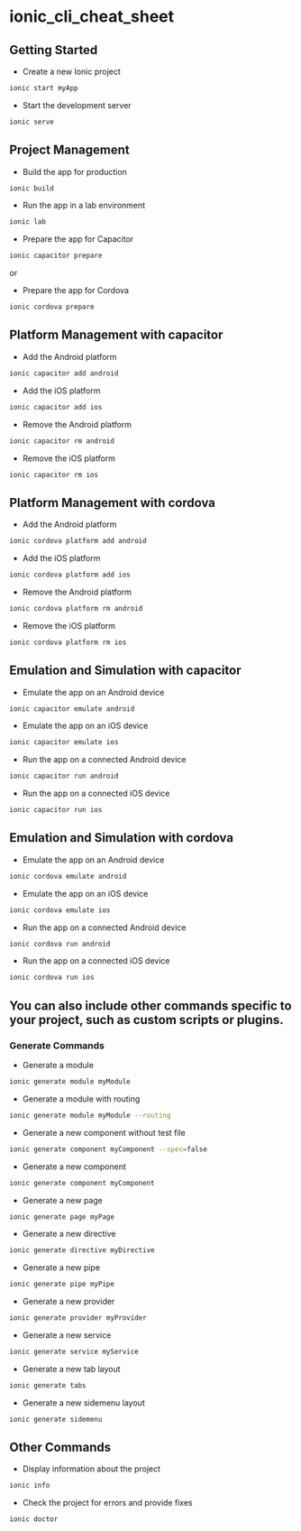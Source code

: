 # ionic_cli_cheat_sheet

## Getting Started
- Create a new Ionic project
```bash
ionic start myApp 
 ```
- Start the development server
 ```bash
ionic serve
```
## Project Management
 - Build the app for production
```bash
ionic build
```
- Run the app in a lab environment
```bash
ionic lab
```
- Prepare the app for Capacitor
```bash
ionic capacitor prepare 
```
or 
- Prepare the app for Cordova
```bash
ionic cordova prepare 
```

## Platform Management with capacitor
- Add the Android platform
```bash
ionic capacitor add android
```
- Add the iOS platform
```bash
ionic capacitor add ios
```
- Remove the Android platform
```bash
ionic capacitor rm android
```
- Remove the iOS platform
```bash
ionic capacitor rm ios
```

## Platform Management with cordova
- Add the Android platform
```bash
ionic cordova platform add android
```
- Add the iOS platform
```bash
ionic cordova platform add ios
```
- Remove the Android platform
```bash
ionic cordova platform rm android
```
- Remove the iOS platform
```bash
ionic cordova platform rm ios
```

## Emulation and Simulation with capacitor
- Emulate the app on an Android device
```bash
ionic capacitor emulate android 
```
- Emulate the app on an iOS device
```bash
ionic capacitor emulate ios 
```
- Run the app on a connected Android device
```bash
ionic capacitor run android 
```
- Run the app on a connected iOS device
```bash
ionic capacitor run ios 
```

## Emulation and Simulation with cordova
- Emulate the app on an Android device
```bash
ionic cordova emulate android 
```
- Emulate the app on an iOS device
```bash
ionic cordova emulate ios 
```
- Run the app on a connected Android device
```bash
ionic cordova run android 
```
- Run the app on a connected iOS device
```bash
ionic cordova run ios 
```

## You can also include other commands specific to your project, such as custom scripts or plugins.

### Generate Commands
- Generate a module
```bash
ionic generate module myModule  
```
- Generate a module with routing 
```bash
ionic generate module myModule --routing
```
- Generate a new component without test file
```bash
ionic generate component myComponent --spec=false
```
- Generate a new component
```bash
ionic generate component myComponent 
```
- Generate a new page
```bash
ionic generate page myPage 
```
- Generate a new directive
```bash
ionic generate directive myDirective 
```
- Generate a new pipe
```bash
ionic generate pipe myPipe 
```
- Generate a new provider
```bash
ionic generate provider myProvider 
```
- Generate a new service
```bash
ionic generate service myService 
```
- Generate a new tab layout
```bash
ionic generate tabs 
```
- Generate a new sidemenu layout
```bash
ionic generate sidemenu 
```

## Other Commands
- Display information about the project
```bash
ionic info 
```
- Check the project for errors and provide fixes
```bash
ionic doctor
```
